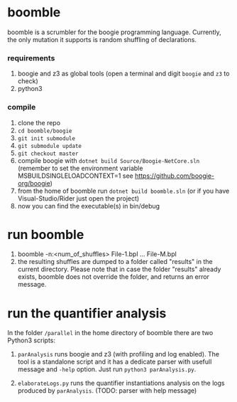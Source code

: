# boomble
boomble is a scrumbler for the boogie programming language.
Currently, the only mutation it supports is random shuffling of declarations.

### requirements
1) boogie and z3 as global tools (open a terminal and digit `boogie` and `z3` to check)
2) python3


### compile
1) clone the repo
2) `cd boomble/boogie`
3) `git init submodule`
4) `git submodule update`
5) `git checkout master`
6) compile boogie with `dotnet build Source/Boogie-NetCore.sln` 
(remember to set the environment variable MSBUILDSINGLELOADCONTEXT=1 see https://github.com/boogie-org/boogie)
7) from the home of boomble run `dotnet build boomble.sln` (or if you have Visual-Studio/Rider just open the project)
8) now you can find the executable(s) in bin/debug

# run boomble
1) boomble -n:<num_of_shuffles> File-1.bpl ... File-M.bpl
2) the resulting shuffles are dumped to a folder called "results" in the current directory. 
Please note that in case the folder "results" already exists, boomble does not override the folder, 
and returns an error message. 

# run the quantifier analysis
In the folder `/parallel` in the home directory of boomble there are two Python3 scripts:

1) `parAnalysis` runs boogie and z3 (with profiling and log enabled). The tool is a standalone script and it has a dedicate parser with usefull message and `-help` option. Just run `python3 parAnalysis.py`.

2) `elaborateLogs.py` runs the quantifier instantiations analysis on the logs produced by `parAnalysis`. (TODO: parser with help message)
